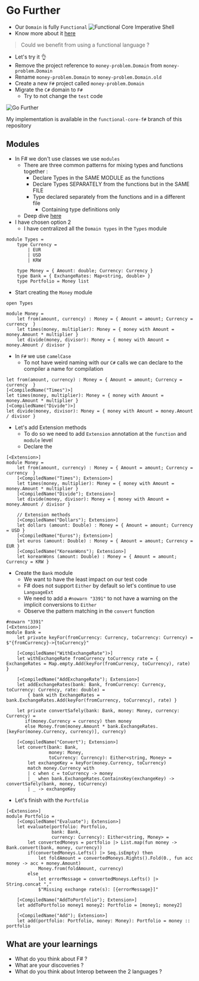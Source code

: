 # Go Further
* Our `Domain` is fully `Functional`
  ![Functional Core Imperative Shell](../../img/functional-core-imperative-shell.png)
* Know more about it [here](https://www.youtube.com/watch?v=yTkzNHF6rMs&ab_channel=Confreaks)

> Could we benefit from using a functional language ?
* Let's try it 👌
* Remove the project reference to `money-problem.Domain` from `money-problem.Domain`
* Rename `money-problem.Domain` to `money-problem.Domain.old`
* Create a new `F#` project called `money-problem.Domain`
* Migrate the `C#` domain to `F#`
    * Try to not change the `test` code

![Go Further](../../img/go-further.png)

My implementation is available in the `functional-core-f#` branch of this repository

## Modules
* In F# we don't use classes we use `modules`
  * There are three common patterns for mixing types and functions together :
    * Declare Types in the SAME MODULE as the functions
    * Declare Types SEPARATELY from the functions but in the SAME FILE
    * Type declared separately from the functions and in a different file
      * Containing type definitions only
  * Deep dive [here](https://fsharpforfunandprofit.com/posts/recipe-part3/)
* I have chosen option 2
  * I have centralized all the `Domain types` in the `Types` module
```f#
module Types =
    type Currency =
        | EUR
        | USD
        | KRW

    type Money = { Amount: double; Currency: Currency }
    type Bank = { ExchangeRates: Map<string, double> }
    type Portfolio = Money list
```
* Start creating the `Money` module
```f#
open Types

module Money =
    let from(amount, currency) : Money = { Amount = amount; Currency = currency  }
    let times(money, multiplier): Money = { money with Amount = money.Amount * multiplier }
    let divide(money, divisor): Money = { money with Amount = money.Amount / divisor }
```
* In `F#` we use `camelCase`
  * To not have weird naming with our `C#` calls we can declare to the compiler a name for compilation
```f#
let from(amount, currency) : Money = { Amount = amount; Currency = currency  }
[<CompiledName("Times")>]
let times(money, multiplier): Money = { money with Amount = money.Amount * multiplier }
[<CompiledName("Divide")>]
let divide(money, divisor): Money = { money with Amount = money.Amount / divisor }
```
* Let's add Extension methods
  * To do so we need to add `Extension` annotation at the `function` and `module` level
  * Declare the 
```f#
[<Extension>]
module Money =
    let from(amount, currency) : Money = { Amount = amount; Currency = currency  }
    [<CompiledName("Times"); Extension>]
    let times(money, multiplier): Money = { money with Amount = money.Amount * multiplier }
    [<CompiledName("Divide"); Extension>]
    let divide(money, divisor): Money = { money with Amount = money.Amount / divisor }
    
    // Extension methods
    [<CompiledName("Dollars"); Extension>]
    let dollars (amount: Double) : Money = { Amount = amount; Currency = USD }
    [<CompiledName("Euros"); Extension>]
    let euros (amount: Double) : Money = { Amount = amount; Currency = EUR }
    [<CompiledName("KoreanWons"); Extension>]
    let koreanWons (amount: Double) : Money = { Amount = amount; Currency = KRW }
```
* Create the `Bank` module
  * We want to have the least impact on our test code
  * F# does not support `Either` by default so let's continue to use `LanguageExt`
  * We need to add a `#nowarn "3391"` to not have a warning on the implicit conversions to `Either`
  * Observe the pattern matching in the `convert` function
```f#
#nowarn "3391"
[<Extension>]
module Bank =
    let private keyFor(fromCurrency: Currency, toCurrency: Currency) = $"{fromCurrency}->{toCurrency}"
    
    [<CompiledName("WithExchangeRate")>]
    let withExchangeRate fromCurrency toCurrency rate = { ExchangeRates = Map.empty.Add(keyFor(fromCurrency, toCurrency), rate) }
    
    [<CompiledName("AddExchangeRate"); Extension>]
    let addExchangeRates(bank: Bank, fromCurrency: Currency, toCurrency: Currency, rate: double) =
        { bank with ExchangeRates = bank.ExchangeRates.Add(keyFor(fromCurrency, toCurrency), rate) }
    
    let private convertSafely(bank: Bank, money: Money, currency: Currency) =
       if(money.Currency = currency) then money
       else Money.from(money.Amount * bank.ExchangeRates.[keyFor(money.Currency, currency)], currency)
       
    [<CompiledName("Convert"); Extension>]
    let convert(bank: Bank,
                money: Money,
                toCurrency: Currency): Either<string, Money> =
        let exchangeKey = keyFor(money.Currency, toCurrency)
        match money.Currency with
        | c when c = toCurrency -> money 
        | _ when bank.ExchangeRates.ContainsKey(exchangeKey) -> convertSafely(bank, money, toCurrency)
        | _ -> exchangeKey
```
* Let's finish with the `Portfolio`
```f#
[<Extension>]
module Portfolio = 
    [<CompiledName("Evaluate"); Extension>]
    let evaluate(portfolio: Portfolio,
                 bank: Bank,
                 currency: Currency): Either<string, Money> =
        let convertedMoneys = portfolio |> List.map(fun money -> Bank.convert(bank, money, currency))
        if(convertedMoneys.Lefts() |> Seq.isEmpty) then
            let foldAmount = convertedMoneys.Rights().Fold(0., fun acc money -> acc + money.Amount)
            Money.from(foldAmount, currency)
        else
            let errorMessage = convertedMoneys.Lefts() |> String.concat ","
            $"Missing exchange rate(s): [{errorMessage}]"
    
    [<CompiledName("AddToPortfolio"); Extension>]
    let addToPortfolio money1 money2: Portfolio = [money1; money2]
    
    [<CompiledName("Add"); Extension>]
    let add(portfolio: Portfolio, money: Money): Portfolio = money :: portfolio 
```

## What are your learnings
* What do you think about F# ?
* What are your discoveries ?
* What do you think about Interop between the 2 languages ?
